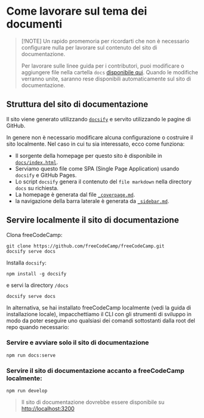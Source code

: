# Come lavorare sul tema dei documenti

> [!NOTE] Un rapido promemoria per ricordarti che non è necessario configurare nulla per lavorare sul contenuto del sito di documentazione.
> 
> Per lavorare sulle linee guida per i contributori, puoi modificare o aggiungere file nella cartella `docs` [disponibile qui](https://github.com/freeCodeCamp/freeCodeCamp/tree/main/docs). Quando le modifiche verranno unite, saranno rese disponibili automaticamente sul sito di documentazione.

## Struttura del sito di documentazione

Il sito viene generato utilizzando [`docsify`](https://docsify.js.org) e servito utilizzando le pagine di GitHub.

In genere non è necessario modificare alcuna configurazione o costruire il sito localmente. Nel caso in cui tu sia interessato, ecco come funziona:

- Il sorgente della homepage per questo sito è disponibile in [`docs/index.html`](index.html).
- Serviamo questo file come SPA (Single Page Application) usando `docsify` e GitHub Pages.
- Lo script `docsify` genera il contenuto del `file markdown` nella directory `docs` su richiesta.
- La homepage è generata dal file [`_coverpage.md`](_coverpage.md).
- la navigazione della barra laterale è generata da [`_sidebar.md`](_sidebar.md).

## Servire localmente il sito di documentazione

Clona freeCodeCamp:

```console
git clone https://github.com/freeCodeCamp/freeCodeCamp.git
docsify serve docs
```

Installa `docsify`:

```console
npm install -g docsify
```

e servi la directory `/docs`

```console
docsify serve docs
```

In alternativa, se hai installato freeCodeCamp localmente (vedi la guida di installazione locale), impacchettiamo il CLI con gli strumenti di sviluppo in modo da poter eseguire uno qualsiasi dei comandi sottostanti dalla root del repo quando necessario:

### Servire e avviare solo il sito di documentazione

```console
npm run docs:serve
```

### Servire il sito di documentazione accanto a freeCodeCamp localmente:

```console
npm run develop
```

> Il sito di documentazione dovrebbe essere disponibile su <http://localhost:3200>
